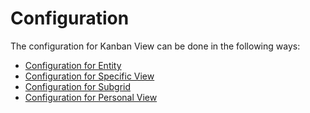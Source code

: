 # Configuration

The configuration for Kanban View can be done in the following ways:

* [Configuration for Entity](https://docs.inogic.com/kanban-board/configuration/configuration-for-entity)
* [Configuration for Specific View](https://docs.inogic.com/kanban-board/configuration/configuration-for-specific-view)
* [Configuration for Subgrid](https://docs.inogic.com/kanban-board/configuration/configuration-for-subgrid)
* [Configuration for Personal View](https://docs.inogic.com/kanban-board/configuration/configuration-for-personal-view)

